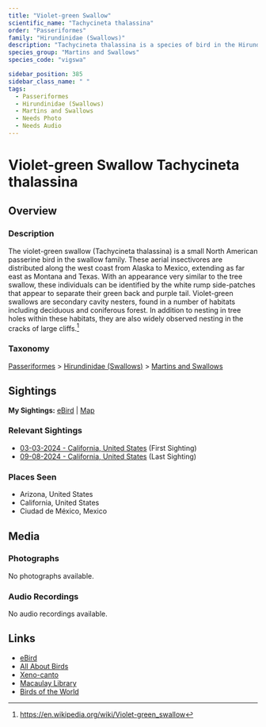 ```yaml
---
title: "Violet-green Swallow"
scientific_name: "Tachycineta thalassina"
order: "Passeriformes"
family: "Hirundinidae (Swallows)"
description: "Tachycineta thalassina is a species of bird in the Hirundinidae (Swallows) family. It has been observed 10 times."
species_group: "Martins and Swallows"
species_code: "vigswa"

sidebar_position: 385
sidebar_class_name: " "
tags: 
  - Passeriformes
  - Hirundinidae (Swallows)
  - Martins and Swallows
  - Needs Photo
  - Needs Audio
---
```


# Violet-green Swallow <span className='sci_name'>Tachycineta thalassina</span>

## Overview

### Description
The violet-green swallow (Tachycineta thalassina) is a small North American passerine bird in the swallow family. These aerial insectivores are distributed along the west coast from Alaska to Mexico, extending as far east as Montana and Texas. With an appearance very similar to the tree swallow, these individuals can be identified by the white rump side-patches that appear to separate their green back and purple tail. Violet-green swallows are secondary cavity nesters, found in a number of habitats including deciduous and coniferous forest. In addition to nesting in tree holes within these habitats, they are also widely observed nesting in the cracks of large cliffs.[^1]

[^1]: https://en.wikipedia.org/wiki/Violet-green_swallow

### Taxonomy
[Passeriformes](/tags/passeriformes) > [Hirundinidae (Swallows)](/tags/hirundinidae-swallows) > [Martins and Swallows](/tags/martins-and-swallows)


## Sightings

**My Sightings:** [eBird](https://ebird.org/lifelist?r=world&time=life&spp=vigswa) | [Map](/map?species_code=vigswa)

### Relevant Sightings

* [03-03-2024 - California, United States](https://ebird.org/checklist/S163599858) (First Sighting)
* [09-08-2024 - California, United States](https://ebird.org/checklist/S194467710) (Last Sighting)

### Places Seen

* Arizona, United States
* California, United States
* Ciudad de México, Mexico



## Media
### Photographs
No photographs available.

### Audio Recordings
No audio recordings available.

## Links
* [eBird](https://ebird.org/species/vigswa) 
* [All About Birds](https://www.allaboutbirds.org/guide/vigswa) 
* [Xeno-canto](https://www.xeno-canto.org/species/tachycineta-thalassina) 
* [Macaulay Library](https://search.macaulaylibrary.org/catalog?taxonCode=vigswa&sort=rating_rank_desc)
* [Birds of the World](https://birdsoftheworld.org/bow/species/vigswa)
